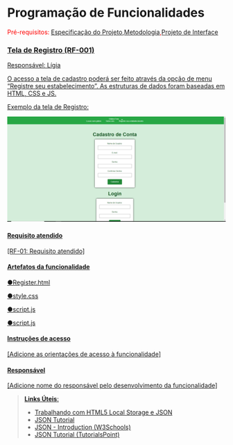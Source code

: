 # Programação de Funcionalidades

<span style="color:red">Pré-requisitos: <a href="https://github.com/ICEI-PUC-Minas-PMV-ADS/pmv-ads-2023-2-e1-proj-web-t13-pmv-ads-2023-2-e1-proj-0gluten/blob/e409fe749a003834962c04f110c45c15bcfc154c/documentos/02-Especifica%C3%A7%C3%A3o%20do%20Projeto.md"> Especificação do Projeto</a></span>,<span style="color:red"><a href="https://github.com/ICEI-PUC-Minas-PMV-ADS/pmv-ads-2023-2-e1-proj-web-t13-pmv-ads-2023-2-e1-proj-0gluten/blob/e409fe749a003834962c04f110c45c15bcfc154c/documentos/03-Metodologia.md">Metodologia</a>,<a href="https://github.com/ICEI-PUC-Minas-PMV-ADS/pmv-ads-2023-2-e1-proj-web-t13-pmv-ads-2023-2-e1-proj-0gluten/blob/e409fe749a003834962c04f110c45c15bcfc154c/documentos/04-Projeto%20de%20Interface.md">Projeto de Interface


### Tela de Registro (RF-001)

Responsável: Lígia

O acesso a tela de cadastro poderá ser feito através da opção de menu “Registre seu estabelecimento”. As estruturas de dados foram baseadas em HTML, CSS e JS.

Exemplo da tela de Registro: 


![Untitled Diagram-Page-1 drawio](https://github.com/ICEI-PUC-Minas-PMV-ADS/pmv-ads-2023-2-e1-proj-web-t13-pmv-ads-2023-2-e1-proj-0gluten/blob/main/codigo-fonte/imagens/registros&Nova%20conta.PNG?raw=true)


#### Requisito atendido

[RF-01: Requisito atendido]


#### Artefatos da funcionalidade

●Register.html

●style.css

●script.js

●script.js


#### Instruções de acesso

[Adicione as orientações de acesso à funcionalidade]


#### Responsável

[Adicione nome do responsável pelo desenvolvimento da funcionalidade]




> **Links Úteis**:
> - [Trabalhando com HTML5 Local Storage e JSON](https://www.devmedia.com.br/trabalhando-com-html5-local-storage-e-json/29045)
> - [JSON Tutorial](https://www.w3resource.com/JSON)
> - [JSON - Introduction (W3Schools)](https://www.w3schools.com/js/js_json_intro.asp)
> - [JSON Tutorial (TutorialsPoint)](https://www.tutorialspoint.com/json/index.htm)

